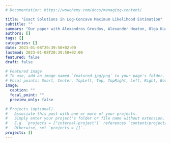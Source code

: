 ```yaml
---
# Documentation: https://wowchemy.com/docs/managing-content/

title: "Exact Solutions in Log-Concave Maximum Likelihood Estimation"
subtitle: ""
summary: "Our paper with Alexandros Grosdos, Alexander Heaton, Olga Kuznetsova, Georgy Scholten, Miruna-Stefana Sorea is now published in [Advances in Applied Mathematics](https://www.sciencedirect.com/science/article/pii/S0196885822001324?via%3Dihub). The log-concave maximum likelihood estimate is known to be the exponential of a tent function with the tentpoles being the data points. The tent function induces a subdivision of the convex hull of the data points. It turns out that even determining the optimal subdivision can be challenging! We study the transcendentality of the solutions, give a closed form solution in the simplest case and explore how to certify the solutions."
authors: []
tags: []
categories: []
date: 2023-01-08T20:39:50+02:00
lastmod: 2023-01-08T20:39:50+02:00
featured: false
draft: false

# Featured image
# To use, add an image named `featured.jpg/png` to your page's folder.
# Focal points: Smart, Center, TopLeft, Top, TopRight, Left, Right, BottomLeft, Bottom, BottomRight.
image:
  caption: ""
  focal_point: ""
  preview_only: false

# Projects (optional).
#   Associate this post with one or more of your projects.
#   Simply enter your project's folder or file name without extension.
#   E.g. `projects = ["internal-project"]` references `content/project/deep-learning/index.md`.
#   Otherwise, set `projects = []`.
projects: []
---
```

